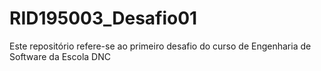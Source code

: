 # RID195003_Desafio01
Este repositório refere-se ao primeiro desafio do curso de Engenharia de Software da Escola DNC
